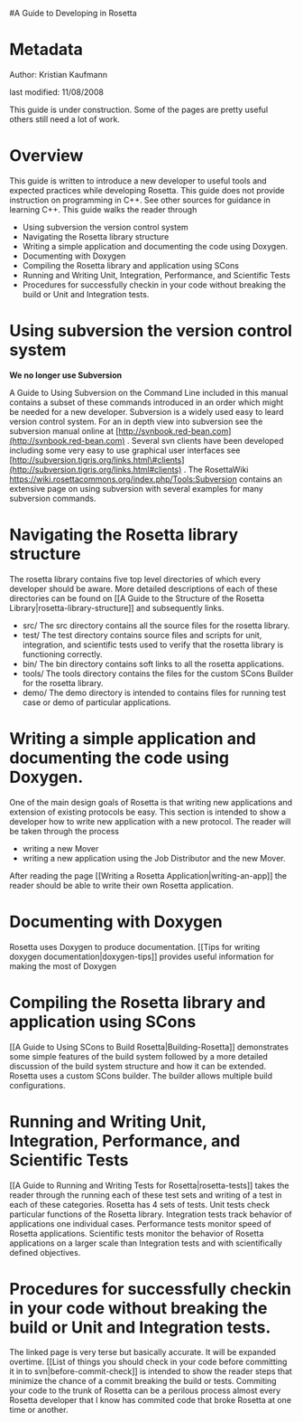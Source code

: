 #A Guide to Developing in Rosetta

Metadata
========

Author: Kristian Kaufmann

last modified: 11/08/2008

This guide is under construction. Some of the pages are pretty useful others still need a lot of work.

Overview
========

This guide is written to introduce a new developer to useful tools and expected practices while developing Rosetta. This guide does not provide instruction on programming in C++. See other sources for guidance in learning C++. This guide walks the reader through

-   Using subversion the version control system
-   Navigating the Rosetta library structure
-   Writing a simple application and documenting the code using Doxygen.
-   Documenting with Doxygen
-   Compiling the Rosetta library and application using SCons
-   Running and Writing Unit, Integration, Performance, and Scientific Tests
-   Procedures for successfully checkin in your code without breaking the build or Unit and Integration tests.

Using subversion the version control system
===========================================

**We no longer use Subversion**

A Guide to Using Subversion on the Command Line included in this manual contains a subset of these commands introduced in an order which might be needed for a new developer. Subversion is a widely used easy to leard version control system. For an in depth view into subversion see the subversion manual online at [http://svnbook.red-bean.com](http://svnbook.red-bean.com) . Several svn clients have been developed including some very easy to use graphical user interfaces see [http://subversion.tigris.org/links.html\#clients](http://subversion.tigris.org/links.html#clients) . The RosettaWiki https://wiki.rosettacommons.org/index.php/Tools:Subversion contains an extensive page on using subversion with several examples for many subversion commands.

Navigating the Rosetta library structure
========================================

The rosetta library contains five top level directories of which every developer should be aware. More detailed descriptions of each of these directories can be found on [[A Guide to the Structure of the Rosetta Library|rosetta-library-structure]] and subsequently links.

-   src/ The src directory contains all the source files for the rosetta library.
-   test/ The test directory contains source files and scripts for unit, integration, and scientific tests used to verify that the rosetta library is functioning correctly.
-   bin/ The bin directory contains soft links to all the rosetta applications.
-   tools/ The tools directory contains the files for the custom SCons Builder for the rosetta library.
-   demo/ The demo directory is intended to contains files for running test case or demo of particular applications.

Writing a simple application and documenting the code using Doxygen.
====================================================================

One of the main design goals of Rosetta is that writing new applications and extension of existing protocols be easy. This section is intended to show a developer how to write new application with a new protocol. The reader will be taken through the process

-   writing a new Mover
-   writing a new application using the Job Distributor and the new Mover.

After reading the page [[Writing a Rosetta Application|writing-an-app]] the reader should be able to write their own Rosetta application.

Documenting with Doxygen
========================

Rosetta uses Doxygen to produce documentation. [[Tips for writing doxygen documentation|doxygen-tips]] provides useful information for making the most of Doxygen

Compiling the Rosetta library and application using SCons
=========================================================

[[A Guide to Using SCons to Build Rosetta|Building-Rosetta]] demonstrates some simple features of the build system followed by a more detailed discussion of the build system structure and how it can be extended. Rosetta uses a custom SCons builder. The builder allows multiple build configurations.

Running and Writing Unit, Integration, Performance, and Scientific Tests
========================================================================

[[A Guide to Running and Writing Tests for Rosetta|rosetta-tests]] takes the reader through the running each of these test sets and writing of a test in each of these categories. Rosetta has 4 sets of tests. Unit tests check particular functions of the Rosetta library. Integration tests track behavior of applications one individual cases. Performance tests monitor speed of Rosetta applications. Scientific tests monitor the behavior of Rosetta applications on a larger scale than Integration tests and with scientifically defined objectives.

Procedures for successfully checkin in your code without breaking the build or Unit and Integration tests.
==========================================================================================================

The linked page is very terse but basically accurate. It will be expanded overtime. [[List of things you should check in your code before committing it in to svn|before-commit-check]] is intended to show the reader steps that minimize the chance of a commit breaking the build or tests. Commiting your code to the trunk of Rosetta can be a perilous process almost every Rosetta developer that I know has commited code that broke Rosetta at one time or another.
